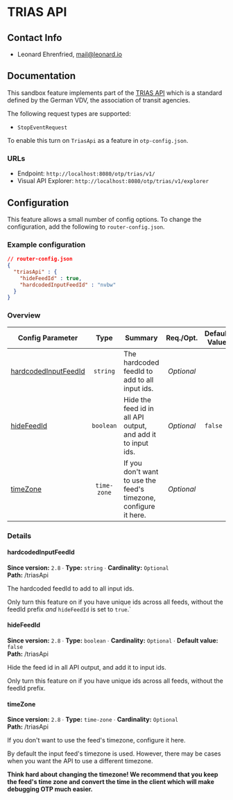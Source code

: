 # TRIAS API

## Contact Info

- Leonard Ehrenfried, mail@leonard.io

## Documentation

This sandbox feature implements part of the [TRIAS API](https://www.vdv.de/projekt-ip-kom-oev-ekap.aspx) 
which is a standard defined by the German VDV, the association of transit agencies.

The following request types are supported:

- `StopEventRequest`

To enable this turn on `TriasApi` as a feature in `otp-config.json`.

### URLs

- Endpoint: `http://localhost:8080/otp/trias/v1/`
- Visual API Explorer: `http://localhost:8080/otp/trias/v1/explorer`

## Configuration

This feature allows a small number of config options. To change the configuration, add the 
following to `router-config.json`.

<!-- config BEGIN -->
<!-- NOTE! This section is auto-generated. Do not change, change doc in code instead. -->

### Example configuration

```JSON
// router-config.json
{
  "triasApi" : {
    "hideFeedId" : true,
    "hardcodedInputFeedId" : "nvbw"
  }
}
```
### Overview

| Config Parameter                                       |     Type    | Summary                                                          |  Req./Opt. | Default Value | Since |
|--------------------------------------------------------|:-----------:|------------------------------------------------------------------|:----------:|---------------|:-----:|
| [hardcodedInputFeedId](#triasApi_hardcodedInputFeedId) |   `string`  | The hardcoded feedId to add to all input ids.                    | *Optional* |               |  2.8  |
| [hideFeedId](#triasApi_hideFeedId)                     |  `boolean`  | Hide the feed id in all API output, and add it to input ids.     | *Optional* | `false`       |  2.8  |
| [timeZone](#triasApi_timeZone)                         | `time-zone` | If you don't want to use the feed's timezone, configure it here. | *Optional* |               |  2.8  |


### Details

<h4 id="triasApi_hardcodedInputFeedId">hardcodedInputFeedId</h4>

**Since version:** `2.8` ∙ **Type:** `string` ∙ **Cardinality:** `Optional`   
**Path:** /triasApi 

The hardcoded feedId to add to all input ids.

Only turn this feature on if you have unique ids across all feeds, without the feedId prefix _and_ `hideFeedId` is set to `true`.`

<h4 id="triasApi_hideFeedId">hideFeedId</h4>

**Since version:** `2.8` ∙ **Type:** `boolean` ∙ **Cardinality:** `Optional` ∙ **Default value:** `false`   
**Path:** /triasApi 

Hide the feed id in all API output, and add it to input ids.

Only turn this feature on if you have unique ids across all feeds, without the feedId prefix.

<h4 id="triasApi_timeZone">timeZone</h4>

**Since version:** `2.8` ∙ **Type:** `time-zone` ∙ **Cardinality:** `Optional`   
**Path:** /triasApi 

If you don't want to use the feed's timezone, configure it here.

By default the input feed's timezone is used. However, there may be cases when you want the
API to use a different timezone.

**Think hard about changing the timezone! We recommend that you keep the feed's time zone and
convert the time in the client which will make debugging OTP much easier.**





<!-- config END -->
